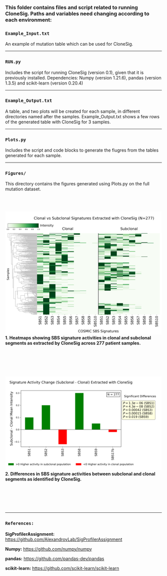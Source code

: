 ### This folder contains files and script related to running **CloneSig**. Paths and variables need changing according to each environment:


### `Example_Input.txt`

An example of mutation table which can be used for CloneSig.

---

### `RUN.py`

Includes the script for running CloneSig (version 0.1), given that it is previously installed.
Dependencies: Numpy (version 1.21.6), pandas (version 1.3.5) and scikit-learn (version 0.20.4) 

---

### `Example_Output.txt`

A table, and two plots will be created for each sample, in different directories named after the samples. Example_Output.txt shows a few rows of the generated table with CloneSig for 3 samples.

---

### `Plots.py`

Includes the script and code blocks to generate the fiugres from the tables generated for each sample.

---

### `Figures/`

This directory contains the figures generated using Plots.py on the full mutation dataset.
<br><br>
<br><br>

![Figure 1](Figures/Figure1.png)
**1. Heatmaps showing SBS signature activities in clonal and subclonal segments as extracted by CloneSig across 277 patient samples.**
<br><br>
<br><br>
<br><br>

![Figure 2](Figures/Figure2.png)
**2. Differences in SBS signature activities between subclonal and clonal segments as identified by CloneSig.**
<br><br>
<br><br>
<br><br>

---

### `References:`

**SigProfilerAssignment:** https://github.com/AlexandrovLab/SigProfilerAssignment

**Numpy:** https://github.com/numpy/numpy

**pandas:** https://github.com/pandas-dev/pandas

**scikit-learn:** https://github.com/scikit-learn/scikit-learn
